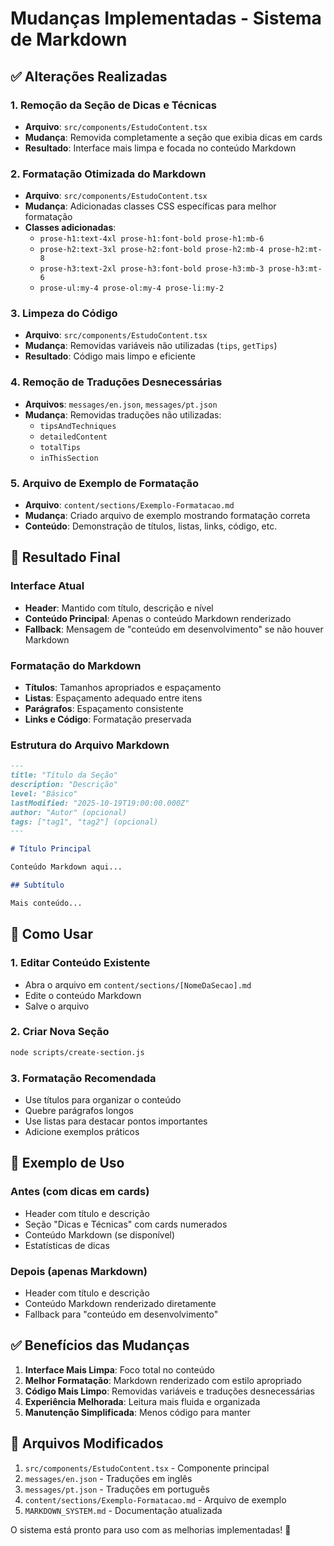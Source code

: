 # Mudanças Implementadas - Sistema de Markdown

## ✅ Alterações Realizadas

### 1. Remoção da Seção de Dicas e Técnicas
- **Arquivo**: `src/components/EstudoContent.tsx`
- **Mudança**: Removida completamente a seção que exibia dicas em cards
- **Resultado**: Interface mais limpa e focada no conteúdo Markdown

### 2. Formatação Otimizada do Markdown
- **Arquivo**: `src/components/EstudoContent.tsx`
- **Mudança**: Adicionadas classes CSS específicas para melhor formatação
- **Classes adicionadas**:
  - `prose-h1:text-4xl prose-h1:font-bold prose-h1:mb-6`
  - `prose-h2:text-3xl prose-h2:font-bold prose-h2:mb-4 prose-h2:mt-8`
  - `prose-h3:text-2xl prose-h3:font-bold prose-h3:mb-3 prose-h3:mt-6`
  - `prose-ul:my-4 prose-ol:my-4 prose-li:my-2`

### 3. Limpeza do Código
- **Arquivo**: `src/components/EstudoContent.tsx`
- **Mudança**: Removidas variáveis não utilizadas (`tips`, `getTips`)
- **Resultado**: Código mais limpo e eficiente

### 4. Remoção de Traduções Desnecessárias
- **Arquivos**: `messages/en.json`, `messages/pt.json`
- **Mudança**: Removidas traduções não utilizadas:
  - `tipsAndTechniques`
  - `detailedContent`
  - `totalTips`
  - `inThisSection`

### 5. Arquivo de Exemplo de Formatação
- **Arquivo**: `content/sections/Exemplo-Formatacao.md`
- **Mudança**: Criado arquivo de exemplo mostrando formatação correta
- **Conteúdo**: Demonstração de títulos, listas, links, código, etc.

## 🎯 Resultado Final

### Interface Atual
- **Header**: Mantido com título, descrição e nível
- **Conteúdo Principal**: Apenas o conteúdo Markdown renderizado
- **Fallback**: Mensagem de "conteúdo em desenvolvimento" se não houver Markdown

### Formatação do Markdown
- **Títulos**: Tamanhos apropriados e espaçamento
- **Listas**: Espaçamento adequado entre itens
- **Parágrafos**: Espaçamento consistente
- **Links e Código**: Formatação preservada

### Estrutura do Arquivo Markdown
```markdown
---
title: "Título da Seção"
description: "Descrição"
level: "Básico"
lastModified: "2025-10-19T19:00:00.000Z"
author: "Autor" (opcional)
tags: ["tag1", "tag2"] (opcional)
---

# Título Principal

Conteúdo Markdown aqui...

## Subtítulo

Mais conteúdo...
```

## 🚀 Como Usar

### 1. Editar Conteúdo Existente
- Abra o arquivo em `content/sections/[NomeDaSecao].md`
- Edite o conteúdo Markdown
- Salve o arquivo

### 2. Criar Nova Seção
```bash
node scripts/create-section.js
```

### 3. Formatação Recomendada
- Use títulos para organizar o conteúdo
- Quebre parágrafos longos
- Use listas para destacar pontos importantes
- Adicione exemplos práticos

## 📝 Exemplo de Uso

### Antes (com dicas em cards)
- Header com título e descrição
- Seção "Dicas e Técnicas" com cards numerados
- Conteúdo Markdown (se disponível)
- Estatísticas de dicas

### Depois (apenas Markdown)
- Header com título e descrição
- Conteúdo Markdown renderizado diretamente
- Fallback para "conteúdo em desenvolvimento"

## ✅ Benefícios das Mudanças

1. **Interface Mais Limpa**: Foco total no conteúdo
2. **Melhor Formatação**: Markdown renderizado com estilo apropriado
3. **Código Mais Limpo**: Removidas variáveis e traduções desnecessárias
4. **Experiência Melhorada**: Leitura mais fluida e organizada
5. **Manutenção Simplificada**: Menos código para manter

## 🔧 Arquivos Modificados

1. `src/components/EstudoContent.tsx` - Componente principal
2. `messages/en.json` - Traduções em inglês
3. `messages/pt.json` - Traduções em português
4. `content/sections/Exemplo-Formatacao.md` - Arquivo de exemplo
5. `MARKDOWN_SYSTEM.md` - Documentação atualizada

O sistema está pronto para uso com as melhorias implementadas! 🎉
